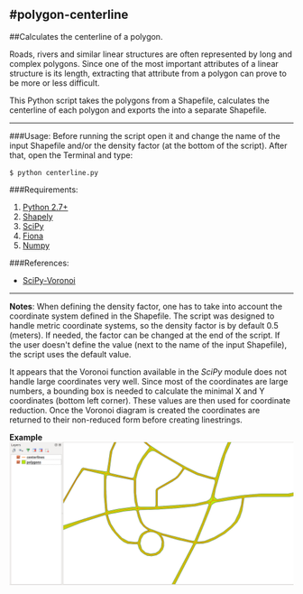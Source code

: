 #polygon-centerline
------------------
##Calculates the centerline of a polygon.

Roads, rivers and similar linear structures are often represented by long and complex polygons. Since one of the most important attributes of a linear structure is its length, extracting that attribute from a polygon can prove to be more or less difficult.

This Python script takes the polygons from a Shapefile, calculates the centerline of each polygon and exports the into a separate Shapefile.

------------------

###Usage:
Before running the script open it and change the name of the input Shapefile and/or the density factor (at the bottom of the script). After that, open the Terminal and type:
```
$ python centerline.py
```

###Requirements:
1. [Python 2.7+](https://www.python.org/download/releases/2.7/)
2. [Shapely](https://pypi.python.org/pypi/Shapely)
3. [SciPy](http://www.scipy.org/)
4. [Fiona](https://pypi.python.org/pypi/Fiona/)
5. [Numpy](http://www.scipy.org/)

###References:
* [SciPy-Voronoi](http://docs.scipy.org/doc/scipy/reference/tutorial/spatial.html#voronoi-diagrams)

------------------

**Notes**:
When defining the density factor, one has to take into account the coordinate system defined in the Shapefile. The script was designed to handle metric coordinate systems, so the density factor is by default 0.5 (meters). If needed, the factor can be changed at the end of the script. If the user doesn't define the value (next to the name of the input Shapefile), the script uses the default value.

It appears that the Voronoi function available in the *SciPy* module does not handle large coordinates very well. Since most of the coordinates are large numbers, a bounding box is needed to calculate the minimal X and Y coordinates (bottom left corner). These values are then used for coordinate reduction. Once the Voronoi diagram is created the coordinates are returned to their non-reduced form before creating linestrings.

**Example**
![Screenshot](Screenshot.png)
